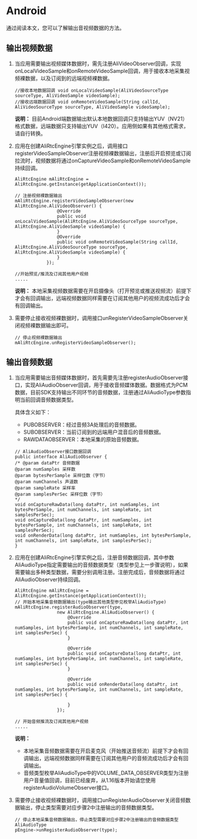 # Android

通过阅读本文，您可以了解输出音视频数据的方法。

## 输出视频数据

1.  当应用需要输出视频媒体数据时，需先注册AliVideoObserver回调，实现onLocalVideoSample和onRemoteVideoSample回调，用于接收本地采集视频裸数据，以及订阅到的远端视频裸数据。

    ```
    //接收本地数据回调 void onLocalVideoSample(AliVideoSourceType sourceType, AliVideoSample videoSample); 
    //接收远端数据回调 void onRemoteVideoSample(String callId, AliVideoSourceType sourceType, AliVideoSample videoSample);
    ```

    **说明：** 目前Android端数据输出默认本地数据回调只支持输出YUV（NV21）格式数据，远端数据只支持输出YUV（I420）。应用侧如果有其他格式需求，请自行转换。

2.  应用在创建AliRtcEngine引擎实例之后，调用接口registerVideoSampleObserver注册视频裸数据输出，注册后开启预览或订阅拉流时，视频数据将通过onCaptureVideoSample和onRemoteVideoSample持续回调。

    ```
    AliRtcEngine mAliRtcEngine = AliRtcEngine.getInstance(getApplicationContext());
    
    // 注册视频裸数据输出
    mAliRtcEngine.registerVideoSampleObserver(new AliRtcEngine.AliVideoObserver() {
                    @Override
                    public void onLocalVideoSample(AliRtcEngine.AliVideoSourceType sourceType, AliRtcEngine.AliVideoSample videoSample) {
                    }
                    @Override
                    public void onRemoteVideoSample(String callId, AliRtcEngine.AliVideoSourceType sourceType, AliRtcEngine.AliVideoSample videoSample) {
                    }
                });
    
    //开始预览/推流及订阅其他用户视频
    .....
    ```

    **说明：** 本地采集视频数据需要在开启摄像头（打开预览或推送视频流）前提下才会有回调输出，远端视频数据同样需要在订阅其他用户的视频流成功后才会有回调输出。

3.  需要停止接收视频裸数据时，调用接口unRegisterVideoSampleObserver关闭视频裸数据输出即可。

    ```
    // 停止视频裸数据输出
    mAliRtcEngine.unRegisterVideoSampleObserver();
    ```


## 输出音频数据

1.  当应用需要输出音频媒体数据时，首先需要先注册registerAudioObserver接口，实现AliAudioObserver回调，用于接收音频媒体数据。数据格式为PCM数据，目前SDK支持输出不同环节的音频数据，注册通过AliAudioType参数指明当前回调音频数据类型。

    具体含义如下：

    -   PUBOBSERVER：经过音频3A处理后的音频数据。
    -   SUBOBSERVER：当前订阅到的远端用户混音后的音频数据。
    -   RAWDATAOBSERVER：本地采集的原始音频数据。
    ```
    // AliAudioObserver接口数据回调 
    public interface AliAudioObserver { 
    /* @param dataPtr 音频数据 
    @param numSamples 采样数 
    @param bytesPerSample 采样位数（字节）
    @param numChannels 声道数 
    @param sampleRate 采样率 
    @param samplesPerSec 采样位数（字节）
    */
    void onCaptureRawData(long dataPtr, int numSamples, int bytesPerSample, int numChannels, int sampleRate, int samplesPerSec); 
    void onCaptureData(long dataPtr, int numSamples, int bytesPerSample, int numChannels, int sampleRate, int samplesPerSec); 
    void onRenderData(long dataPtr, int numSamples, int bytesPerSample, int numChannels, int sampleRate, int samplesPerSec); 
    } 
    ```

2.  应用在创建AliRtcEngine引擎实例之后，注册音频数据回调，其中参数AliAudioType指定需要输出的音频数据类型（类型参见上一步骤说明），如果需要输出多种类型数据，需要分别调用注册。注册完成后，音频数据将通过AliAudioObserver持续回调。

    ```
    AliRtcEngine mAliRtcEngine = AliRtcEngine.getInstance(getApplicationContext());    
    // 开始本地采集音频数据输出(type输出其他类型参见枚举AliAudioType)
    mAliRtcEngine.registerAudioObserver(type,
                    new AliRtcEngine.AliAudioObserver() {
                        @Override
                        public void onCaptureRawData(long dataPtr, int numSamples, int bytesPerSample, int numChannels, int sampleRate, int samplesPerSec) {
                        }
    
                        @Override
                        public void onCaptureData(long dataPtr, int numSamples, int bytesPerSample, int numChannels, int sampleRate, int samplesPerSec) {
                        }
    
                        @Override
                        public void onRenderData(long dataPtr, int numSamples, int bytesPerSample, int numChannels, int sampleRate, int samplesPerSec) {
    
                        }
                    });
    
    // 开始音频推流及订阅其他用户视频
    .....
    ```

    **说明：**

    -   本地采集音频数据需要在开启麦克风（开始推送音频流）前提下才会有回调输出，远端视频数据同样需要在订阅其他用户的音频流成功后才会有回调输出。
    -   音频类型枚举AliAudioType中的VOLUME\_DATA\_OBSERVER类型为注册用户音量值回调，目前已经废弃，从1.16版本开始请您使用registerAudioVolumeObserver接口。
3.  需要停止接收视频裸数据时，调用接口unRegisterAudioObserver关闭音频数据输出，停止类型需要对应步骤2中注册输出的音频数据类型。

    ```
    // 停止本地采集音频数据输出，停止类型需要对应步骤2中注册输出的音频数据类型AliAudioType
    pEngine->unRegisterAudioObserver(type);
    ```


